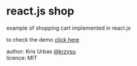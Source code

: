 # react.js shop

example of shopping cart implemented in react.js

to check the demo [click here](http://krzysu.github.io/reactjs-shopping-cart/)

author: Kris Urbas [@krzysu](https://twitter.com/krzysu)   
licence: MIT